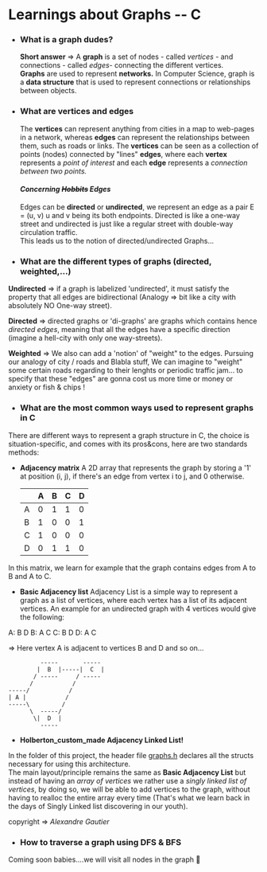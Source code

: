 # **Learnings about Graphs -- C**

- ### **What is a graph dudes?**

  **Short answer** => A **graph** is a set of nodes - called <i>vertices</i> - and connections - called <i>edges</i>- connecting the different vertices. <br>
  **Graphs** are used to represent **networks.**
  In Computer Science, graph is a **data structure** that is used to represent connections or relationships between objects.

- ### **What are vertices and edges**

  The **vertices** can represent anything from cities in a map to web-pages in a network, whereas **edges** can represent the relationships between them, such as roads or links.
  The **vertices** can be seen as a collection of points (nodes) connected by "lines" **edges**, where each **vertex** represents a <i>point of interest</i> and each **edge** represents a <i>connection between two points.</i>

  #### <i><strong>Concerning <s>Hobbits</s> Edges</strong></i> <br>

  Edges can be **directed** or **undirected**, we represent an edge as a pair E = (u, v) u and v being its both endpoints. Directed is like a one-way street and undirected is just like a regular street with double-way circulation traffic. <br>
  This leads us to the notion of directed/undirected Graphs...

- ### **What are the different types of graphs (directed, weighted,...)**

**Undirected** => if a graph is labelized 'undirected', it must satisfy the property that all edges are bidirectional (Analogy => bit like a city with absolutely NO One-way street).

**Directed** => directed graphs or 'di-graphs' are graphs which contains hence <i>directed edges</i>, meaning that all the edges have a specific direction
(imagine a hell-city with only one way-streets).

**Weighted** => We also can add a 'notion' of "weight" to the edges. Pursuing our analogy of city / roads and Blabla stuff, We can imagine to "weight" some certain roads regarding to their lenghts or periodic traffic jam... to specify that these "edges" are gonna cost us more time or money or anxiety or fish & chips ! 

- ### **What are the most common ways used to represent graphs in C**

There are different ways to represent a graph structure in C, the choice is situation-specific, and comes with its pros&cons, here are two standards methods:

- **Adjacency matrix**
 A 2D array that represents the graph by storing a '1' at position (i, j), if there's an edge from vertex i to j, and 0 otherwise. <br>

  |            |   A  |  B  |  C  |  D  |
  | -----------| ---- | ----| ----| ----|
  |   A        |  0   |  1  |  1  |  0  |
  |  B         |  1   |  0  |  0  |  1  |
  |  C         |  1   |  0  |  0  |  0  |
  |  D         |  0   |  1  |  1  |  0  |

In this matrix, we learn for example that the graph contains edges from A to B and A to C.

- **Basic Adjacency list**
Adjacency List is a simple way to represent a graph as a list of vertices, where each vertex has a list of its adjacent vertices. An example for an undirected graph with 4 vertices would give the following: <br>

A: B D
B: A C
C: B D
D: A C

=> Here vertex A is adjacent to vertices B and D and so on...

```
         -----       -----
        |  B  |-----|  C  |
       / -----     / -----
      /           /
-----/           /
| A |           /
-----\         /
      \  -----/
       \|  D  |
         -----

```

- **Holberton_custom_made Adjacency Linked List!**

In the folder of this project, the header file [graphs.h](./graphs.h) declares all the structs necessary for using this architecture. <br>
The main layout/principle remains the same as **Basic Adjacency List** but instead of having an <i>array of vertices</i> we rather use a <i>singly linked list of vertices</i>, by doing so, we will be able to add vertices to the graph, without having to realloc the entire array every time (That's what we learn back in the days of Singly Linked list discovering in our youth).

copyright => <i>Alexandre Gautier</i>


- ### **How to traverse a graph using DFS & BFS**

Coming soon babies....we will visit all nodes in the graph 🚀
